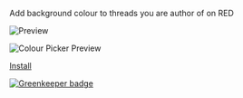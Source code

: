 Add background colour to threads you are author of on RED

![Preview](http://i.imgur.com/EAa1IMF.png)

![Colour Picker Preview](https://ptpimg.me/92839d.png)

[Install](https://github.com/SavageCore/pth-highlight-author-thread/raw/master/src/pth-highlight-author-thread.user.js)


[![Greenkeeper badge](https://badges.greenkeeper.io/SavageCore/pth-highlight-author-thread.svg)](https://greenkeeper.io/)